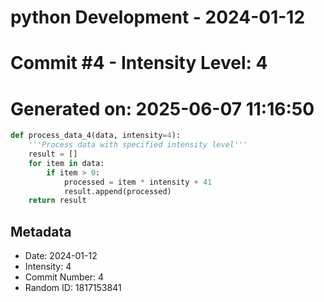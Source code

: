 ﻿# python Development - 2024-01-12
# Commit #4 - Intensity Level: 4
# Generated on: 2025-06-07 11:16:50
```python
def process_data_4(data, intensity=4):
    '''Process data with specified intensity level'''
    result = []
    for item in data:
        if item > 0:
            processed = item * intensity + 41
            result.append(processed)
    return result
```
## Metadata
- Date: 2024-01-12
- Intensity: 4
- Commit Number: 4
- Random ID: 1817153841

